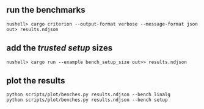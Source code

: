## run the benchmarks
```shell
nushell> cargo criterion --output-format verbose --message-format json out> results.ndjson
```

## add the _trusted setup_ sizes
```shell
nushell> cargo run --example bench_setup_size out>> results.ndjson
```

## plot the results
```shell
python scripts/plot/benches.py results.ndjson --bench linalg
python scripts/plot/benches.py results.ndjson --bench setup
```
